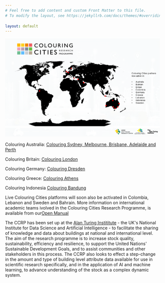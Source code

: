 ```yaml
---
# Feel free to add content and custom Front Matter to this file.
# To modify the layout, see https://jekyllrb.com/docs/themes/#overriding-theme-defaults

layout: default
---
```

![CCRP Global Map](assets/images/ccmap.png)

Colouring Australia: [Colouring Sydney, Melbourne, Brisbane, Adelaide and Perth](https://www.colouringaustralia.org)

Colouring Britain: [Colouring London](https://colouring.london)

Colouring Germany: [Colouring Dresden](https://colouring.dresden.ioer.de/view/sustainability)

Colouring Greece: [Colouring Athens](https://athens.colouringcities.org/)

Colouring Indonesia [Colouring Bandung](https://indonesia.colouringcities.org)

Live Colouring Cities platforms will soon also be activated in Colombia, Lebanon and Sweden and Bahrain. More information on international academic teams ivolved in the Colouring Cities Research Programme, is available from our[Open Manual](https://github.com/colouring-cities/manual/wiki/B.-CCRP-INTERNATIONAL-RESEARCH-PARTNERS-;-links,-resources,-protocols-&-meeting-dates)

The CCRP has been set up at the [Alan Turing Instititute](https://www.turing.ac.uk) - the UK's National Institute for Data Science and Artificial Intelligence - to facilitate the sharing of knowledge and data about buildings at national and international level. 
The aim of the research programme is to increase stock quality, sustainability, efficiency and resilience, to support the United Nations' Sustainable Development Goals, and to assist communities and other stakeholders in this process. 
The CCRP also looks to effect a step-change in the amount and type of building level attribute data available for use in scientific research specifically, and in the application of AI and machine learning, to advance understanding of the stock as a complex dynamic system.

